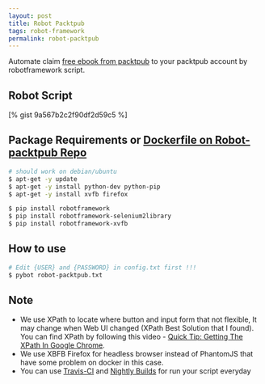 ```yaml
---
layout: post
title: Robot Packtpub
tags: robot-framework
permalink: robot-packtpub
---
```


Automate claim [free ebook from packtpub](https://www.packtpub.com/packt/offers/free-learning) to your packtpub account by robotframework script.

## Robot Script
[% gist 9a567b2c2f90df2d59c5 %]

## Package Requirements or [Dockerfile on Robot-packtpub Repo](https://github.com/ibotdotout/robot-packtpub)

```sh
# should work on debian/ubuntu
$ apt-get -y update
$ apt-get -y install python-dev python-pip
$ apt-get -y install xvfb firefox

$ pip install robotframework
$ pip install robotframework-selenium2library
$ pip install robotframework-xvfb
```

## How to use

```sh
# Edit {USER} and {PASSWORD} in config.txt first !!!
$ pybot robot-packtpub.txt
```

## Note
- We use XPath to locate where button and input form that not flexible,
  It may change when Web UI changed (XPath Best Solution that I found).
  You can find XPath by following this video - [Quick Tip: Getting The XPath In Google Chrome](https://www.youtube.com/watch?v=vCNLPHP3E_U).
- We use XBFB Firefox for headless browser instead of PhantomJS that have some problem on docker in this case.
- You can use [Travis-CI](https://travis-ci.org) and [Nightly Builds](https://nightli.es) for run your script everyday
